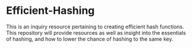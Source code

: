 # Efficient-Hashing
This is an inquiry resource pertaining to creating efficient hash functions. This repository will provide resources as well as insight into the essentials of hashing, and how to lower the chance of hashing to the same key.
